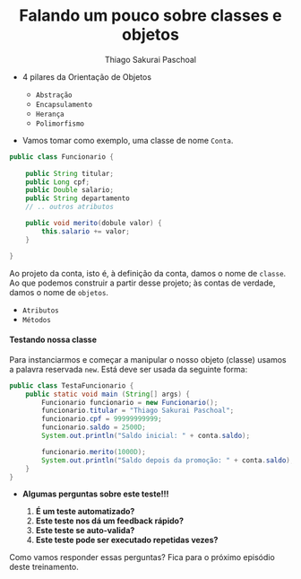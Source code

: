 <h1 align="center">Falando um pouco sobre classes e objetos</h1>
<p align="center">Thiago Sakurai Paschoal</p>

- 4 pilares da Orientação de Objetos

    - `Abstração`
    - `Encapsulamento`
    - `Herança`
    - `Polimorfismo`

- Vamos tomar como exemplo, uma classe de nome `Conta`.

```java
public class Funcionario {
    
    public String titular;
    public Long cpf;
    public Double salario;
    public String departamento
    // .. outros atributos

    public void merito(dobule valor) {
        this.salario += valor;
    }

}
```

Ao projeto da conta, isto é, à definição da conta, damos o nome de `classe`. Ao que podemos construir a partir desse projeto; às contas de verdade, damos o nome de `objetos`.

- `Atributos`
- `Métodos`

#### Testando nossa classe

Para instanciarmos e começar a manipular o nosso objeto (classe) usamos a palavra reservada `new`. Está deve ser usada da seguinte forma:

```java
public class TestaFuncionario {
    public static void main (String[] args) {
        Funcionario funcionario = new Funcionario();
        funcionario.titular = "Thiago Sakurai Paschoal";
        funcionario.cpf = 99999999999;
        funcionario.saldo = 2500D;
        System.out.println("Saldo inicial: " + conta.saldo);

        funcionario.merito(1000D);
        System.out.println("Saldo depois da promoção: " + conta.saldo);
    }
}
```

- **Algumas perguntas sobre este teste!!!**

    1. **É um teste automatizado?**
    2. **Este teste nos dá um feedback rápido?**
    3. **Este teste se auto-valida?**
    4. **Este teste pode ser executado repetidas vezes?**

Como vamos responder essas perguntas? Fica para o próximo episódio deste treinamento.
